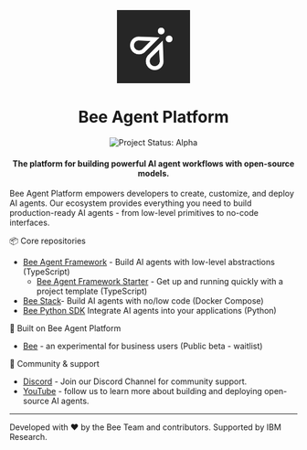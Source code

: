 <p align="center">
    <img alt="Bee Framework logo" src="./logo-dark.svg" height="128">
    <h1 align="center">Bee Agent Platform</h1>
</p>

<p align="center">
  <img align="cener" alt="Project Status: Alpha" src="https://img.shields.io/badge/Status-Alpha-red">

  <h4 align="center">The platform for building powerful AI agent workflows with open-source models.</h4>
</p>

Bee Agent Platform empowers developers to create, customize, and deploy AI agents. Our ecosystem provides everything you need to build production-ready AI agents - from low-level primitives to no-code interfaces.

📦 Core repositories

- [Bee Agent Framework](https://github.com/i-am-bee/bee-agent-framework) - Build AI agents with low-level abstractions (TypeScript)
  - [Bee Agent Framework Starter](https://github.com/i-am-bee/bee-agent-framework-starter) - Get up and running quickly with a project template (TypeScript)
- [Bee Stack](https://github.com/i-am-bee/bee-stack)- Build AI agents with no/low code (Docker Compose)
- [Bee Python SDK](https://github.com/i-am-bee/bee-python-sdk) Integrate AI agents into your applications (Python)

🌟 Built on Bee Agent Platform

- [Bee](http://iambee.ai/) - an experimental for business users  (Public beta - waitlist)

🤝 Community & support

- [Discord](https://discord.com/channels/1309202615556378705/1309202615556378709) - Join our Discord Channel for community support.
- [YouTube](https://www.youtube.com/@BeeAIAgents) - follow us to learn more about building and deploying open-source AI agents. 
---
Developed with ❤️ by the Bee Team and contributors. Supported by IBM Research.
